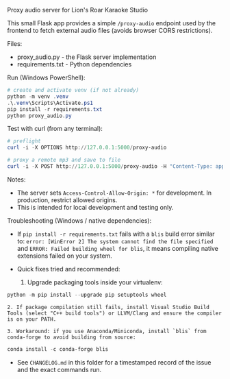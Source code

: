 Proxy audio server for Lion's Roar Karaoke Studio

This small Flask app provides a simple `/proxy-audio` endpoint used by the frontend to fetch external audio files (avoids browser CORS restrictions).

Files:
- proxy_audio.py - the Flask server implementation
- requirements.txt - Python dependencies

Run (Windows PowerShell):

```powershell
# create and activate venv (if not already)
python -m venv .venv
.\.venv\Scripts\Activate.ps1
pip install -r requirements.txt
python proxy_audio.py
```

Test with curl (from any terminal):

```powershell
# preflight
curl -i -X OPTIONS http://127.0.0.1:5000/proxy-audio

# proxy a remote mp3 and save to file
curl -i -X POST http://127.0.0.1:5000/proxy-audio -H "Content-Type: application/json" -d '{"url":"https://www.soundhelix.com/examples/mp3/SoundHelix-Song-3.mp3"}' --output sample.mp3
```

Notes:
- The server sets `Access-Control-Allow-Origin: *` for development. In production, restrict allowed origins.
- This is intended for local development and testing only.

Troubleshooting (Windows / native dependencies):

- If `pip install -r requirements.txt` fails with a `blis` build error similar to:
	`error: [WinError 2] The system cannot find the file specified` and `ERROR: Failed building wheel for blis`, it means compiling native extensions failed on your system.

- Quick fixes tried and recommended:
	1. Upgrade packaging tools inside your virtualenv:

```powershell
python -m pip install --upgrade pip setuptools wheel
```

	2. If package compilation still fails, install Visual Studio Build Tools (select "C++ build tools") or LLVM/Clang and ensure the compiler is on your PATH.

	3. Workaround: if you use Anaconda/Miniconda, install `blis` from conda-forge to avoid building from source:

```powershell
conda install -c conda-forge blis
```

- See `CHANGELOG.md` in this folder for a timestamped record of the issue and the exact commands run.
